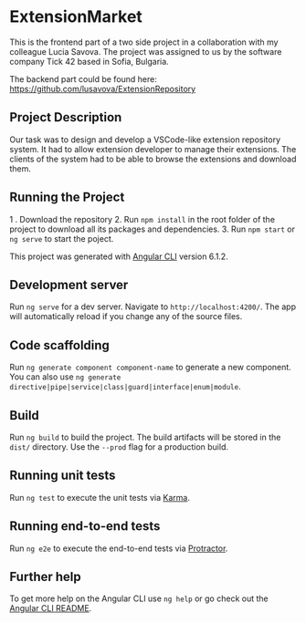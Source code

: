 # ExtensionMarket


This is the frontend part of a two side project in a collaboration with my colleague Lucia Savova. 
The project was assigned to us by the software company Tick 42 based in Sofia, Bulgaria. 

The backend part could be found here: https://github.com/lusavova/ExtensionRepository 

## Project Description

Our task was to design and develop a VSCode-like extension repository system. It had to allow extension developer to manage their extensions. The clients of the system had to be able to browse the extensions and download them. 

## Running the Project

1 . Download the repository 
2.  Run `npm install` in the root folder of the project to download all its packages and dependencies. 
3.  Run `npm start` or `ng serve` to start the poject.   



This project was generated with [Angular CLI](https://github.com/angular/angular-cli) version 6.1.2.

## Development server

Run `ng serve` for a dev server. Navigate to `http://localhost:4200/`. The app will automatically reload if you change any of the source files.

## Code scaffolding

Run `ng generate component component-name` to generate a new component. You can also use `ng generate directive|pipe|service|class|guard|interface|enum|module`.

## Build

Run `ng build` to build the project. The build artifacts will be stored in the `dist/` directory. Use the `--prod` flag for a production build.

## Running unit tests

Run `ng test` to execute the unit tests via [Karma](https://karma-runner.github.io).

## Running end-to-end tests

Run `ng e2e` to execute the end-to-end tests via [Protractor](http://www.protractortest.org/).

## Further help

To get more help on the Angular CLI use `ng help` or go check out the [Angular CLI README](https://github.com/angular/angular-cli/blob/master/README.md).
